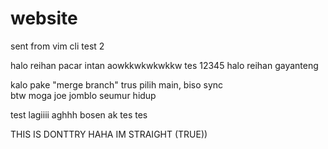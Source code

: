 # website

sent from vim cli
test 2

halo reihan
pacar intan aowkkwkwkwkkw
tes 12345
halo reihan gayanteng

kalo pake "merge branch" trus pilih main, biso sync \
btw moga joe jomblo seumur hidup

test lagiiii aghhh bosen ak tes tes

THIS IS DONTTRY HAHA IM STRAIGHT (TRUE))